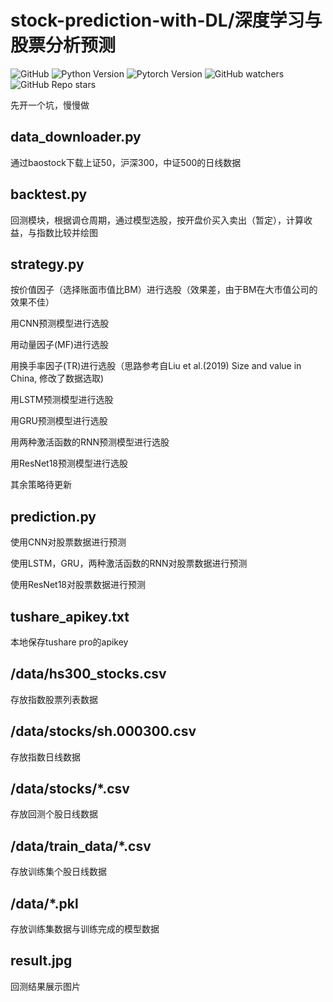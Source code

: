 # stock-prediction-with-DL/深度学习与股票分析预测

![GitHub](https://img.shields.io/github/license/AkatsukiYamisora/stock-prediction-with-DL)
![Python Version](https://img.shields.io/badge/python-3.8+-blue)
![Pytorch Version](https://img.shields.io/badge/torch-1.7.0+-blue)
![GitHub watchers](https://img.shields.io/github/watchers/AkatsukiYamisora/stock-prediction-with-DL?style=social)
![GitHub Repo stars](https://img.shields.io/github/stars/AkatsukiYamisora/stock-prediction-with-DL?style=social)

先开一个坑，慢慢做

## data_downloader.py

通过baostock下载上证50，沪深300，中证500的日线数据

## backtest.py

回测模块，根据调仓周期，通过模型选股，按开盘价买入卖出（暂定），计算收益，与指数比较并绘图

## strategy.py

按价值因子（选择账面市值比BM）进行选股（效果差，由于BM在大市值公司的效果不佳）

用CNN预测模型进行选股

用动量因子(MF)进行选股

用换手率因子(TR)进行选股（思路参考自Liu et al.(2019) Size and value in China, 修改了数据选取)

用LSTM预测模型进行选股

用GRU预测模型进行选股

用两种激活函数的RNN预测模型进行选股

用ResNet18预测模型进行选股

其余策略待更新

## prediction.py

使用CNN对股票数据进行预测

使用LSTM，GRU，两种激活函数的RNN对股票数据进行预测

使用ResNet18对股票数据进行预测

## tushare_apikey.txt

本地保存tushare pro的apikey

## /data/hs300_stocks.csv

存放指数股票列表数据

## /data/stocks/sh.000300.csv

存放指数日线数据

## /data/stocks/*.csv

存放回测个股日线数据

## /data/train_data/*.csv

存放训练集个股日线数据

## /data/*.pkl

存放训练集数据与训练完成的模型数据

## result.jpg

回测结果展示图片
